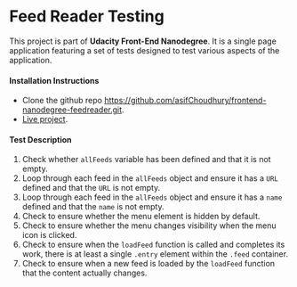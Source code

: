 
# Feed Reader Testing

This project is part of **Udacity Front-End Nanodegree**. It is a single page application featuring a set of tests designed to test various aspects of the application.

#### Installation Instructions
* Clone the github repo https://github.com/asifChoudhury/frontend-nanodegree-feedreader.git.
* [Live project](https://asifchoudhury.github.io/frontend-nanodegree-feedreader/).

#### Test Description
1. Check whether ```allFeeds``` variable has been defined and that it is not empty.
2. Loop through each feed in the ```allFeeds``` object and ensure it has a ```URL``` defined and that the ```URL``` is not empty.
3. Loop through each feed in the ```allFeeds``` object and ensure it has a ```name``` defined and that the ```name``` is not empty.
4. Check to ensure whether the menu element is hidden by default.
5. Check to ensure whether the menu changes visibility when the menu icon is clicked.
6. Check to ensure when the ```loadFeed``` function is called and completes its work, there is at least a single ```.entry``` element within the ```.feed``` container.
7. Check to ensure when a new feed is loaded by the ```loadFeed``` function that the content actually changes.